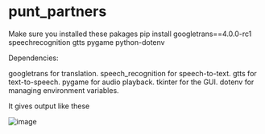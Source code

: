 # punt_partners
Make sure you installed these pakages
pip install googletrans==4.0.0-rc1 speechrecognition gtts pygame python-dotenv


Dependencies:

googletrans for translation.
speech_recognition for speech-to-text.
gtts for text-to-speech.
pygame for audio playback.
tkinter for the GUI.
dotenv for managing environment variables.

It gives output like these

![image](https://github.com/user-attachments/assets/bb8f667a-60b4-4ed9-8b0c-e3124c5b493e)

